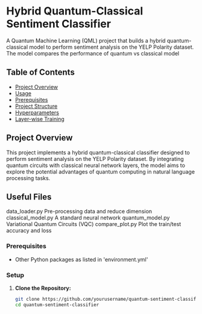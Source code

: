 # Hybrid Quantum-Classical Sentiment Classifier

A Quantum Machine Learning (QML) project that builds a hybrid quantum-classical model to perform sentiment analysis on the YELP Polarity dataset. The model compares the performance of quantum vs classical model 

## Table of Contents

- [Project Overview](#project-overview)
- [Usage](#usage)
- [Prerequisites](#prerequisites)
- [Project Structure](#project-structure)
- [Hyperparameters](#hyperparameters)
- [Layer-wise Training](#layer-wise-training)

## Project Overview

This project implements a hybrid quantum-classical classifier designed to perform sentiment analysis on the YELP Polarity dataset. By integrating quantum circuits with classical neural network layers, the model aims to explore the potential advantages of quantum computing in natural language processing tasks.

## Useful Files
data_loader.py         Pre-processing data and reduce dimension
classical_model.py     A standard neural network
quantum_model.py       Variational Quantum Circuits (VQC)
compare_plot.py        Plot the train/test accuracy and loss

### Prerequisites
- Other Python packages as listed in 'environment.yml'

### Setup

1. **Clone the Repository:**

   ```bash
   git clone https://github.com/yourusername/quantum-sentiment-classifier.git
   cd quantum-sentiment-classifier

